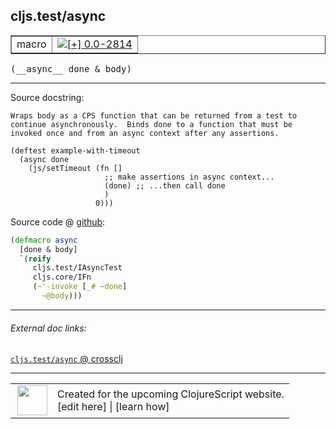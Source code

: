 ## cljs.test/async



 <table border="1">
<tr>
<td>macro</td>
<td><a href="https://github.com/cljsinfo/cljs-api-docs/tree/0.0-2814"><img valign="middle" alt="[+] 0.0-2814" title="Added in 0.0-2814" src="https://img.shields.io/badge/+-0.0--2814-lightgrey.svg"></a> </td>
</tr>
</table>


 <samp>
(__async__ done & body)<br>
</samp>

---





Source docstring:

```
Wraps body as a CPS function that can be returned from a test to
continue asynchronously.  Binds done to a function that must be
invoked once and from an async context after any assertions.

(deftest example-with-timeout
  (async done
    (js/setTimeout (fn []
                     ;; make assertions in async context...
                     (done) ;; ...then call done
                     )
                   0)))
```


Source code @ [github](https://github.com/clojure/clojurescript/blob/r3196/src/clj/cljs/test.clj#L222-L239):

```clj
(defmacro async
  [done & body]
  `(reify
     cljs.test/IAsyncTest
     cljs.core/IFn
     (~'-invoke [_# ~done]
       ~@body)))
```

<!--
Repo - tag - source tree - lines:

 <pre>
clojurescript @ r3196
└── src
    └── clj
        └── cljs
            └── <ins>[test.clj:222-239](https://github.com/clojure/clojurescript/blob/r3196/src/clj/cljs/test.clj#L222-L239)</ins>
</pre>

-->

---



###### External doc links:

[`cljs.test/async` @ crossclj](http://crossclj.info/fun/cljs.test/async.html)<br>

---

 <table>
<tr><td>
<img valign="middle" align="right" width="48px" src="http://i.imgur.com/Hi20huC.png">
</td><td>
Created for the upcoming ClojureScript website.<br>
[edit here] | [learn how]
</td></tr></table>

[edit here]:https://github.com/cljsinfo/cljs-api-docs/blob/master/cljsdoc/cljs.test_async.cljsdoc
[learn how]:https://github.com/cljsinfo/cljs-api-docs/wiki/cljsdoc-files

<!--

This information was too distracting to show to readers, but I'll leave it
commented here since it is helpful to:

- pretty-print the data used to generate this document
- and show how to retrieve that data



The API data for this symbol:

```clj
{:ns "cljs.test",
 :name "async",
 :signature ["[done & body]"],
 :history [["+" "0.0-2814"]],
 :type "macro",
 :full-name-encode "cljs.test_async",
 :source {:code "(defmacro async\n  [done & body]\n  `(reify\n     cljs.test/IAsyncTest\n     cljs.core/IFn\n     (~'-invoke [_# ~done]\n       ~@body)))",
          :title "Source code",
          :repo "clojurescript",
          :tag "r3196",
          :filename "src/clj/cljs/test.clj",
          :lines [222 239]},
 :full-name "cljs.test/async",
 :docstring "Wraps body as a CPS function that can be returned from a test to\ncontinue asynchronously.  Binds done to a function that must be\ninvoked once and from an async context after any assertions.\n\n(deftest example-with-timeout\n  (async done\n    (js/setTimeout (fn []\n                     ;; make assertions in async context...\n                     (done) ;; ...then call done\n                     )\n                   0)))"}

```

Retrieve the API data for this symbol:

```clj
;; from Clojure REPL
(require '[clojure.edn :as edn])
(-> (slurp "https://raw.githubusercontent.com/cljsinfo/cljs-api-docs/catalog/cljs-api.edn")
    (edn/read-string)
    (get-in [:symbols "cljs.test/async"]))
```

-->
